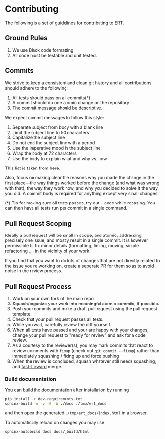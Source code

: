 # Contributing

The following is a set of guidelines for contributing to ERT.

## Ground Rules

1. We use Black code formatting
1. All code must be testable and unit tested.

## Commits

We strive to keep a consistent and clean git history and all contributions should adhere to the following:

1. All tests should pass on all commits(*)
1. A commit should do one atomic change on the repository
1. The commit message should be descriptive.



We expect commit messages to follow this style:

1. Separate subject from body with a blank line
1. Limit the subject line to 50 characters
1. Capitalize the subject line
1. Do not end the subject line with a period
1. Use the imperative mood in the subject line
1. Wrap the body at 72 characters
1. Use the body to explain what and why vs. how

This list is taken from [here](https://chris.beams.io/posts/git-commit/).

Also, focus on making clear the reasons why you made the change in the first
place—the way things worked before the change (and what was wrong with that),
the way they work now, and why you decided to solve it the way you did. A
commit body is required for anything except very small changes.

(*) Tip for making sure all tests passes, try out --exec while rebasing. You
can then have all tests run per commit in a single command.

## Pull Request Scoping

Ideally a pull request will be small in scope, and atomic, addressing precisely
one issue, and mostly result in a single commit. It is however permissible to
fix minor details (formatting, linting, moving, simple refactoring ...) in the
vicinity of your work.

If you find that you want to do lots of changes that are not directly related
to the issue you're working on, create a seperate PR for them so as to avoid
noise in the review process.

## Pull Request Process

1. Work on your own fork of the main repo
1. Squash/organize your work into meaningful atomic commits, if possible.
1. Push your commits and make a draft pull request using the pull request template.
1. Check that your pull request passes all tests.
1. While you wait, carefully review the diff yourself.
1. When all tests have passed and your are happy with your changes, change your
   pull request to "ready for review" and ask for a code review.
1. As a courtesy to the reviewer(s), you may mark commits that react to review
   comments with `fixup` (check out `git commit --fixup`) rather than
   immediately squashing / fixing up and force pushing
1. When the review is concluded, squash whatever still needs squashing, and
   [fast-forward](https://docs.github.com/en/repositories/configuring-branches-and-merges-in-your-repository/defining-the-mergeability-of-pull-requests/about-protected-branches#require-linear-history) merge.

### Build documentation

You can build the documentation after installation by running
```bash
pip install -r dev-requirements.txt
sphinx-build -n -v -E -W ./docs ./tmp/ert_docs
```
and then open the generated `./tmp/ert_docs/index.html` in a browser.

To automatically reload on changes you may use

```bash
sphinx-autobuild docs docs/_build/html
```
